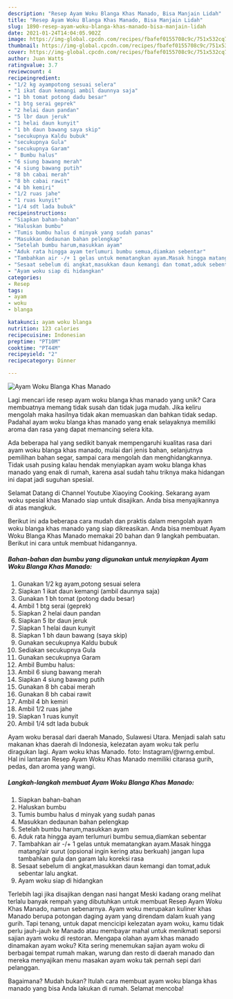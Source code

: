 ```yaml
---
description: "Resep Ayam Woku Blanga Khas Manado, Bisa Manjain Lidah"
title: "Resep Ayam Woku Blanga Khas Manado, Bisa Manjain Lidah"
slug: 1890-resep-ayam-woku-blanga-khas-manado-bisa-manjain-lidah
date: 2021-01-24T14:04:05.902Z
image: https://img-global.cpcdn.com/recipes/fbafef0155708c9c/751x532cq70/ayam-woku-blanga-khas-manado-foto-resep-utama.jpg
thumbnail: https://img-global.cpcdn.com/recipes/fbafef0155708c9c/751x532cq70/ayam-woku-blanga-khas-manado-foto-resep-utama.jpg
cover: https://img-global.cpcdn.com/recipes/fbafef0155708c9c/751x532cq70/ayam-woku-blanga-khas-manado-foto-resep-utama.jpg
author: Juan Watts
ratingvalue: 3.7
reviewcount: 4
recipeingredient:
- "1/2 kg ayampotong sesuai selera"
- "1 ikat daun kemangi ambil daunnya saja"
- "1 bh tomat potong dadu besar"
- "1 btg serai geprek"
- "2 helai daun pandan"
- "5 lbr daun jeruk"
- "1 helai daun kunyit"
- "1 bh daun bawang saya skip"
- "secukupnya Kaldu bubuk"
- "secukupnya Gula"
- "secukupnya Garam"
- " Bumbu halus"
- "6 siung bawang merah"
- "4 siung bawang putih"
- "8 bh cabai merah"
- "8 bh cabai rawit"
- "4 bh kemiri"
- "1/2 ruas jahe"
- "1 ruas kunyit"
- "1/4 sdt lada bubuk"
recipeinstructions:
- "Siapkan bahan-bahan"
- "Haluskan bumbu"
- "Tumis bumbu halus d minyak yang sudah panas"
- "Masukkan dedaunan bahan pelengkap"
- "Setelah bumbu harum,masukkan ayam"
- "Aduk rata hingga ayam terlumuri bumbu semua,diamkan sebentar"
- "Tambahkan air -/+ 1 gelas untuk mematangkan ayam.Masak hingga matang/air surut (opsional ingin kering atau berkuah) jangan lupa tambahkan gula dan garam lalu koreksi rasa"
- "Sesaat sebelum di angkat,masukkan daun kemangi dan tomat,aduk sebentar lalu angkat."
- "Ayam woku siap di hidangkan"
categories:
- Resep
tags:
- ayam
- woku
- blanga

katakunci: ayam woku blanga 
nutrition: 123 calories
recipecuisine: Indonesian
preptime: "PT10M"
cooktime: "PT44M"
recipeyield: "2"
recipecategory: Dinner

---
```



![Ayam Woku Blanga Khas Manado](https://img-global.cpcdn.com/recipes/fbafef0155708c9c/751x532cq70/ayam-woku-blanga-khas-manado-foto-resep-utama.jpg)

Lagi mencari ide resep ayam woku blanga khas manado yang unik? Cara membuatnya memang tidak susah dan tidak juga mudah. Jika keliru mengolah maka hasilnya tidak akan memuaskan dan bahkan tidak sedap. Padahal ayam woku blanga khas manado yang enak selayaknya memiliki aroma dan rasa yang dapat memancing selera kita.

Ada beberapa hal yang sedikit banyak mempengaruhi kualitas rasa dari ayam woku blanga khas manado, mulai dari jenis bahan, selanjutnya pemilihan bahan segar, sampai cara mengolah dan menghidangkannya. Tidak usah pusing kalau hendak menyiapkan ayam woku blanga khas manado yang enak di rumah, karena asal sudah tahu triknya maka hidangan ini dapat jadi suguhan spesial.

Selamat Datang di Channel Youtube Xiaoying Cooking. Sekarang ayam woku spesial khas Manado siap untuk disajikan. Anda bisa menyajikannya di atas mangkuk.


Berikut ini ada beberapa cara mudah dan praktis dalam mengolah ayam woku blanga khas manado yang siap dikreasikan. Anda bisa membuat Ayam Woku Blanga Khas Manado memakai 20 bahan dan 9 langkah pembuatan. Berikut ini cara untuk membuat hidangannya.

<!--inarticleads1-->

##### Bahan-bahan dan bumbu yang digunakan untuk menyiapkan Ayam Woku Blanga Khas Manado:

1. Gunakan 1/2 kg ayam,potong sesuai selera
1. Siapkan 1 ikat daun kemangi (ambil daunnya saja)
1. Gunakan 1 bh tomat (potong dadu besar)
1. Ambil 1 btg serai (geprek)
1. Siapkan 2 helai daun pandan
1. Siapkan 5 lbr daun jeruk
1. Siapkan 1 helai daun kunyit
1. Siapkan 1 bh daun bawang (saya skip)
1. Gunakan secukupnya Kaldu bubuk
1. Sediakan secukupnya Gula
1. Gunakan secukupnya Garam
1. Ambil  Bumbu halus:
1. Ambil 6 siung bawang merah
1. Siapkan 4 siung bawang putih
1. Gunakan 8 bh cabai merah
1. Gunakan 8 bh cabai rawit
1. Ambil 4 bh kemiri
1. Ambil 1/2 ruas jahe
1. Siapkan 1 ruas kunyit
1. Ambil 1/4 sdt lada bubuk


Ayam woku berasal dari daerah Manado, Sulawesi Utara. Menjadi salah satu makanan khas daerah di Indonesia, kelezatan ayam woku tak perlu diragukan lagi. Ayam woku khas Manado. foto: Instagram/@wrng.embul. Hal ini lantaran Resep Ayam Woku Khas Manado memiliki citarasa gurih, pedas, dan aroma yang wangi. 

<!--inarticleads2-->

##### Langkah-langkah membuat Ayam Woku Blanga Khas Manado:

1. Siapkan bahan-bahan
1. Haluskan bumbu
1. Tumis bumbu halus d minyak yang sudah panas
1. Masukkan dedaunan bahan pelengkap
1. Setelah bumbu harum,masukkan ayam
1. Aduk rata hingga ayam terlumuri bumbu semua,diamkan sebentar
1. Tambahkan air -/+ 1 gelas untuk mematangkan ayam.Masak hingga matang/air surut (opsional ingin kering atau berkuah) jangan lupa tambahkan gula dan garam lalu koreksi rasa
1. Sesaat sebelum di angkat,masukkan daun kemangi dan tomat,aduk sebentar lalu angkat.
1. Ayam woku siap di hidangkan


Terlebih lagi jika disajikan dengan nasi hangat Meski kadang orang melihat terlalu banyak rempah yang dibutuhkan untuk membuat Resep Ayam Woku Khas Manado, namun sebenarnya. Ayam woku merupakan kuliner khas Manado berupa potongan daging ayam yang direndam dalam kuah yang gurih. Tapi tenang, untuk dapat mencicipi kelezatan ayam woku, kamu tidak perlu jauh-jauh ke Manado atau membayar mahal untuk menikmati seporsi sajian ayam woku di restoran. Mengapa olahan ayam khas manado dinamakan ayam woku? Kita sering menemukan sajian ayam woku di berbagai tempat rumah makan, warung dan resto di daerah manado dan mereka menyajikan menu masakan ayam woku tak pernah sepi dari pelanggan. 

Bagaimana? Mudah bukan? Itulah cara membuat ayam woku blanga khas manado yang bisa Anda lakukan di rumah. Selamat mencoba!
